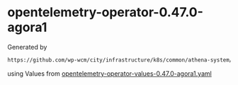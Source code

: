 # opentelemetry-operator-0.47.0-agora1

Generated by

```bash
https://github.com/wp-wcm/city/infrastructure/k8s/common/athena-system/bin/./import -t opentelemetry-operator -v 0.47.0
```

using Values from [opentelemetry-operator-values-0.47.0-agora1.yaml](../bin/opentelemetry-operator-values-0.47.0-agora1.yaml)
